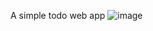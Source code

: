 A simple todo web app
![image](https://github.com/user-attachments/assets/8b7938bf-483e-48f9-aaf5-adc4f095d4df)

